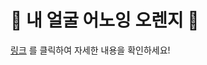 # 🍊 내 얼굴 어노잉 오렌지 🍊      

[링크](https://velog.io/@juijeong8324/%EC%BA%90%EA%B8%80%EC%8A%A4%ED%84%B0%EB%94%94-myface-orange-Part1) 를 클릭하여 자세한 내용을 확인하세요!

